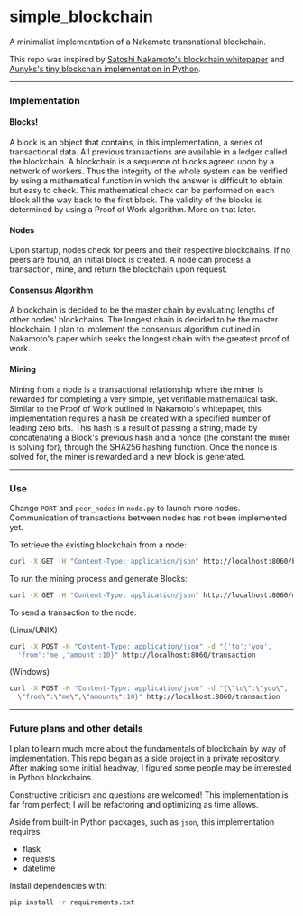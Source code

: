 # simple_blockchain
A minimalist implementation of a Nakamoto transnational blockchain.

This repo was inspired by [Satoshi Nakamoto's blockchain whitepaper](https://bitcoin.org/bitcoin.pdf) and [Aunyks's tiny blockchain implementation in Python](https://gist.github.com/aunyks/47d157f8bc7d1829a729c2a6a919c173).

---

### Implementation

#### Blocks!
A block is an object that contains, in this implementation, a series of transactional data. All previous transactions are available in a ledger called the blockchain. A blockchain is a sequence of blocks agreed upon by a network of workers. Thus the integrity of the whole system can be verified by using a mathematical function in which the answer is difficult to obtain but easy to check. This mathematical check can be performed on each block all the way back to the first block. The validity of the blocks is determined by using a Proof of Work algorithm. More on that later.

#### Nodes
Upon startup, nodes check for peers and their respective blockchains. If no peers are found, an initial block is created. A node can process a transaction, mine, and return the blockchain upon request.

#### Consensus Algorithm
A blockchain is decided to be the master chain by evaluating lengths of other nodes' blockchains. The longest chain is decided to be the master blockchain. I plan to implement the consensus algorithm outlined in Nakamoto's paper which seeks the longest chain with the greatest proof of work. 

#### Mining
Mining from a node is a transactional relationship where the miner is rewarded for completing a very simple, yet verifiable mathematical task. Similar to the Proof of Work outlined in Nakamoto's whitepaper, this implementation requires a hash be created with a specified number of leading zero bits. This hash is a result of passing a string, made by concatenating a Block's previous hash and a nonce (the constant the miner is solving for), through the SHA256 hashing function. Once the nonce is solved for, the miner is rewarded and a new block is generated.   

---

### Use

Change `PORT` and `peer_nodes` in `node.py` to launch more nodes. Communication of transactions between nodes has not been implemented yet.

To retrieve the existing blockchain from a node:
```bash
curl -X GET -H "Content-Type: application/json" http://localhost:8060/blocks
```

To run the mining process and generate Blocks:
```bash
curl -X GET -H "Content-Type: application/json" http://localhost:8060/mine
```

To send a transaction to the node:

(Linux/UNIX)
```bash
curl -X POST -H "Content-Type: application/json" -d "{'to':'you',
  'from':'me','amount':10}" http://localhost:8060/transaction
```

(Windows)
```bash
curl -X POST -H "Content-Type: application/json" -d "{\"to\":\"you\",
  \"from\":\"me\",\"amount\":10}" http://localhost:8060/transaction
```

---

### Future plans and other details

I plan to learn much more about the fundamentals of blockchain by way of implementation. This repo began as a side project in a private repository. After making some initial headway, I figured some people may be interested in Python blockchains.

Constructive criticism and questions are welcomed! This implementation is far from perfect; I will be refactoring and optimizing as time allows.

Aside from built-in Python packages, such as `json`, this implementation requires:
- flask
- requests
- datetime

Install dependencies with:
```bash
pip install -r requirements.txt
```
